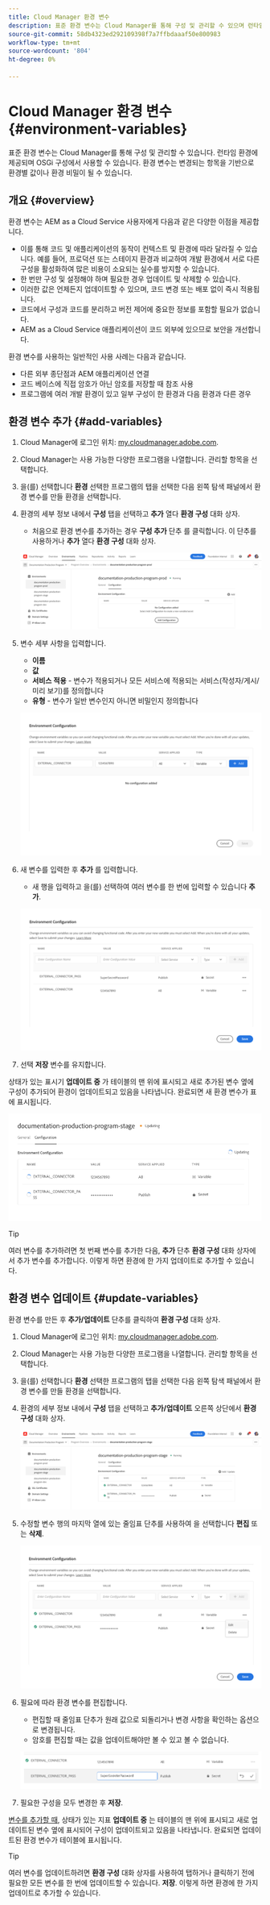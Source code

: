 ```yaml
---
title: Cloud Manager 환경 변수
description: 표준 환경 변수는 Cloud Manager를 통해 구성 및 관리할 수 있으며 런타임 환경에 제공하여 OSGi 구성에서 사용할 수 있습니다.
source-git-commit: 58db4323ed292109398f7a7ffbdaaaf50e800983
workflow-type: tm+mt
source-wordcount: '804'
ht-degree: 0%

---
```



# Cloud Manager 환경 변수 {#environment-variables}

표준 환경 변수는 Cloud Manager를 통해 구성 및 관리할 수 있습니다. 런타임 환경에 제공되며 OSGi 구성에서 사용할 수 있습니다. 환경 변수는 변경되는 항목을 기반으로 환경별 값이나 환경 비밀이 될 수 있습니다.

## 개요 {#overview}

환경 변수는 AEM as a Cloud Service 사용자에게 다음과 같은 다양한 이점을 제공합니다.

* 이를 통해 코드 및 애플리케이션의 동작이 컨텍스트 및 환경에 따라 달라질 수 있습니다. 예를 들어, 프로덕션 또는 스테이지 환경과 비교하여 개발 환경에서 서로 다른 구성을 활성화하여 많은 비용이 소요되는 실수를 방지할 수 있습니다.
* 한 번만 구성 및 설정해야 하며 필요한 경우 업데이트 및 삭제할 수 있습니다.
* 이러한 값은 언제든지 업데이트할 수 있으며, 코드 변경 또는 배포 없이 즉시 적용됩니다.
* 코드에서 구성과 코드를 분리하고 버전 제어에 중요한 정보를 포함할 필요가 없습니다.
* AEM as a Cloud Service 애플리케이션이 코드 외부에 있으므로 보안을 개선합니다.

환경 변수를 사용하는 일반적인 사용 사례는 다음과 같습니다.

* 다른 외부 종단점과 AEM 애플리케이션 연결
* 코드 베이스에 직접 암호가 아닌 암호를 저장할 때 참조 사용
* 프로그램에 여러 개발 환경이 있고 일부 구성이 한 환경과 다음 환경과 다른 경우

## 환경 변수 추가 {#add-variables}

1. Cloud Manager에 로그인 위치: [my.cloudmanager.adobe.com](https://my.cloudmanager.adobe.com/).
1. Cloud Manager는 사용 가능한 다양한 프로그램을 나열합니다. 관리할 항목을 선택합니다.
1. 을(를) 선택합니다 **환경** 선택한 프로그램의 탭을 선택한 다음 왼쪽 탐색 패널에서 환경 변수를 만들 환경을 선택합니다.
1. 환경의 세부 정보 내에서 **구성** 탭을 선택하고 **추가** 열다 **환경 구성** 대화 상자.
   * 처음으로 환경 변수를 추가하는 경우 **구성 추가** 단추 를 클릭합니다. 이 단추를 사용하거나 **추가** 열다 **환경 구성** 대화 상자.

   ![구성 탭](assets/configuration-tab.png)

1. 변수 세부 사항을 입력합니다.
   * **이름**
   * **값**
   * **서비스 적용** - 변수가 적용되거나 모든 서비스에 적용되는 서비스(작성자/게시/미리 보기)를 정의합니다
   * **유형** - 변수가 일반 변수인지 아니면 비밀인지 정의합니다

   ![변수 추가](assets/add-variable.png)

1. 새 변수를 입력한 후 **추가** 를 입력합니다.
   * 새 행을 입력하고 을(를) 선택하여 여러 변수를 한 번에 입력할 수 있습니다 **추가**.

   ![변수 저장](assets/save-variables.png)

1. 선택 **저장** 변수를 유지합니다.

상태가 있는 표시기 **업데이트 중** 가 테이블의 맨 위에 표시되고 새로 추가된 변수 옆에 구성이 추가되어 환경이 업데이트되고 있음을 나타냅니다. 완료되면 새 환경 변수가 표에 표시됩니다.

![변수 업데이트](assets/updating-variables.png)

>[!TIP]
>
>여러 변수를 추가하려면 첫 번째 변수를 추가한 다음, **추가** 단추 **환경 구성** 대화 상자에서 추가 변수를 추가합니다. 이렇게 하면 환경에 한 가지 업데이트로 추가할 수 있습니다.

## 환경 변수 업데이트 {#update-variables}

환경 변수를 만든 후 **추가/업데이트** 단추를 클릭하여 **환경 구성** 대화 상자.

1. Cloud Manager에 로그인 위치: [my.cloudmanager.adobe.com](https://my.cloudmanager.adobe.com/).
1. Cloud Manager는 사용 가능한 다양한 프로그램을 나열합니다. 관리할 항목을 선택합니다.
1. 을(를) 선택합니다 **환경** 선택한 프로그램의 탭을 선택한 다음 왼쪽 탐색 패널에서 환경 변수를 만들 환경을 선택합니다.
1. 환경의 세부 정보 내에서 **구성** 탭을 선택하고 **추가/업데이트** 오른쪽 상단에서 **환경 구성** 대화 상자.

   ![변수에 대한 추가/업데이트 단추](assets/add-update-variables.png)

1. 수정할 변수 행의 마지막 열에 있는 줄임표 단추를 사용하여 을 선택합니다 **편집** 또는 **삭제**.

   ![변수 편집 또는 삭제](assets/edit-delete-variable.png)

1. 필요에 따라 환경 변수를 편집합니다.
   * 편집할 때 줄임표 단추가 원래 값으로 되돌리거나 변경 사항을 확인하는 옵션으로 변경됩니다.
   * 암호를 편집할 때는 값을 업데이트해야만 볼 수 있고 볼 수 없습니다.

   ![변수 편집](assets/edit-variable.png)

1. 필요한 구성을 모두 변경한 후 **저장**.

[변수를 추가할 때,](#add-variables) 상태가 있는 지표 **업데이트 중** 는 테이블의 맨 위에 표시되고 새로 업데이트된 변수 옆에 표시되어 구성이 업데이트되고 있음을 나타냅니다. 완료되면 업데이트된 환경 변수가 테이블에 표시됩니다.

>[!TIP]
>
>여러 변수를 업데이트하려면 **환경 구성** 대화 상자를 사용하여 탭하거나 클릭하기 전에 필요한 모든 변수를 한 번에 업데이트할 수 있습니다. **저장**. 이렇게 하면 환경에 한 가지 업데이트로 추가할 수 있습니다.
